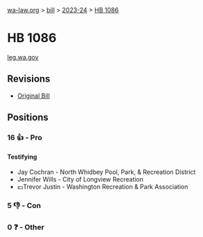[wa-law.org](/) > [bill](/bill/) > [2023-24](/bill/2023-24/) > [HB 1086](/bill/2023-24/hb/1086/)

# HB 1086
[leg.wa.gov](https://app.leg.wa.gov/billsummary?BillNumber=1086&Year=2023&Initiative=false)

## Revisions
* [Original Bill](1/)

## Positions
### 16 👍 - Pro
#### Testifying
* Jay Cochran - North Whidbey Pool, Park, & Recreation District
* Jennifer Wills - City of Longview Recreation
* 💵Trevor Justin - Washington Recreation & Park Association

### 5 👎 - Con

### 0 ❓ - Other
